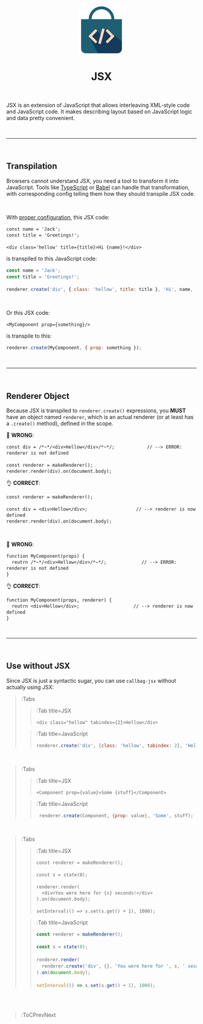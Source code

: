 <div align="center">
  <img src="/docs/assets/callbag-jsx.svg" width="128px"/>
  <h1>JSX</h1>
</div>

<br>

JSX is an extension of JavaScript that allows interleaving XML-style code and JavaScript code.
It makes describing layout based on JavaScript logic and data pretty convenient.

<br>

---

<br>

## Transpilation

Browsers cannot understand JSX, you need a tool to transform it into JavaScript. Tools like
[TypeScript](https://www.typescriptlang.org/) or [Babel](https://babeljs.io/) can handle that
transformation, with corresponding config telling them how they should transpile JSX code.

<br>

With [proper configuration](/install#manual-installation), this JSX code:
```tsx
const name = 'Jack';
const title = 'Greetings!';

<div class='hellow' title={title}>Hi {name}!</div>
```
is transpiled to this JavaScript code:
```js
const name = 'Jack';
const title = 'Greetings!';

renderer.create('div', { class: 'hellow', title: title }, 'Hi', name, '!');
```
<br>

Or this JSX code:
```tsx
<MyComponent prop={something}/>
```
is transpile to this:
```js
renderer.create(MyComponent, { prop: something });
```

<br>

---

<br>

## Renderer Object

Because JSX is transpiled to `renderer.create()` expressions, you **MUST** have an object named
`renderer`, which is an actual renderer (or at least has a `.create()` method), defined in the scope.

🚫 **WRONG**:
```tsx
const div = /*~*/<div>Hellow</div>/*~*/;            // --> ERROR: renderer is not defined

const renderer = makeRenderer();
renderer.render(div).on(document.body);
```

👌 **CORRECT**:

```tsx
const renderer = makeRenderer();

const div = <div>Hellow</div>;                  // --> renderer is now defined
renderer.render(div).on(document.body);
```

<br>

🚫 **WRONG**:
```tsx
function MyComponent(props) {
  reutrn /*~*/<div>Hellow</div>/*~*/;             // --> ERROR: renderer is not defined
}
```

👌 **CORRECT**:
```tsx
function MyComponent(props, renderer) {
  reutrn <div>Hellow</div>;                    // --> renderer is now defined
}
```

<br>

---

<br>

## Use without JSX

Since JSX is just a syntactic sugar, you can use `callbag-jsx` without actually using JSX:

> :Tabs
> > :Tab title=JSX
> > ```tsx
> > <div class="hellow" tabindex={2}>Hellow</div>
> > ```
>
> > :Tab title=JavaScript
> > ```js
> > renderer.create('div', {class: 'hellow', tabindex: 2}, 'Hellow');
> > ```

<br>

> :Tabs
> > :Tab title=JSX
> > ```tsx
> > <Component prop={value}>Some {stuff}</Component>
> > ```
>
> > :Tab title=JavaScript
> > ```js
> >  renderer.create(Component, {prop: value}, 'Some', stuff);
> > ```

<br>

> :Tabs
> > :Tab title=JSX
> > ```tsx
> > const renderer = makeRenderer();
> > 
> > const s = state(0);
> > 
> > renderer.render(
> >   <div>You were here for {s} seconds!</div>
> > ).on(document.body);
> > 
> > setInterval(() => s.set(s.get() + 1), 1000);
> > ```
>
> > :Tab title=JavaScript
> > ```js
> > const renderer = makeRenderer();
> > 
> > const s = state(0);
> > 
> > renderer.render(
> >   renderer.create('div', {}, 'You were here for ', s, ' seconds!')
> > ).on(document.body);
> > 
> > setInterval(() => s.set(s.get() + 1), 1000);
> > ```

<br><br>

> :ToCPrevNext